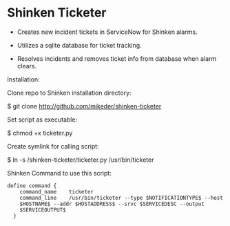 Shinken Ticketer
======

* Creates new incident tickets in ServiceNow for Shinken alarms.

* Utilizes a sqlite database for ticket tracking.

* Resolves incidents and removes ticket info from database when alarm clears.

Installation:

Clone repo to Shinken installation directory:

  $ git clone http://github.com/mikeder/shinken-ticketer

Set script as executable:

  $ chmod +x ticketer.py

Create symlink for calling script:

  $ ln -s /shinken-ticketer/ticketer.py /usr/bin/ticketer


Shinken Command to use this script:

```
define command {
    command_name    ticketer
    command_line    /usr/bin/ticketer --type $NOTIFICATIONTYPE$ --host
    $HOSTNAME$ --addr $HOSTADDRESS$ --srvc $SERVICEDESC --output
    $SERVICEOUTPUT$
  }
